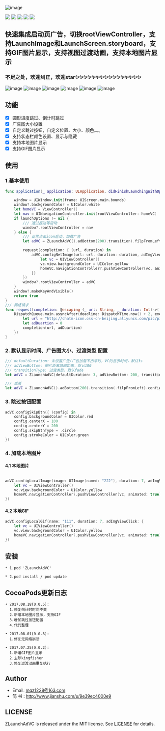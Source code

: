 

![image](https://github.com/MQZHot/ZLaunchAdVC/raw/master/Picture/ZLaunchAdVC.png)

![](https://img.shields.io/badge/platform-iOS-yellow.svg) ![](https://img.shields.io/badge/language-swift-red.svg) ![](https://img.shields.io/badge/support-iOS%208%2B-blue.svg) ![](https://img.shields.io/cocoapods/v/ZLaunchAdVC.svg?style=flat) ![](https://img.shields.io/badge/license-MIT%20License-brightgreen.svg)


## 快速集成启动页广告，切换rootViewController，支持LaunchImage和LaunchScreen.storyboard，支持GIF图片显示，支持视图过渡动画，支持本地图片显示

### 不足之处，欢迎纠正，欢迎star✨✨✨✨✨✨✨✨✨✨✨✨✨✨✨✨


![image](https://github.com/MQZHot/ZLaunchAdVC/raw/master/Picture/pic1.gif) ![image](https://github.com/MQZHot/ZLaunchAdVC/raw/master/Picture/pic2.gif) ![image](https://github.com/MQZHot/ZLaunchAdVC/raw/master/Picture/pic3.gif) ![image](https://github.com/MQZHot/ZLaunchAdVC/raw/master/Picture/pic4.gif) ![image](https://github.com/MQZHot/ZLaunchAdVC/raw/master/Picture/pic5.gif) ![image](https://github.com/MQZHot/ZLaunchAdVC/raw/master/Picture/pic6.gif)

## 功能

- [x] 圆形进度跳过、倒计时跳过
- [x] 广告图大小设置
- [x] 自定义跳过按钮，自定义位置、大小、颜色。。。
- [x] 支持状态栏颜色设置、显示与隐藏
- [x] 支持本地图片显示
- [x] 支持GIF图片显示

## 使用

### 1.基本使用
```swift
func application(_ application: UIApplication, didFinishLaunchingWithOptions launchOptions: [UIApplicationLaunchOptionsKey: Any]?) -> Bool {

    window = UIWindow.init(frame: UIScreen.main.bounds)
    window?.backgroundColor = UIColor.white
    let homeVC = ViewController()
    let nav = UINavigationController.init(rootViewController: homeVC)
    if launchOptions != nil {
        /// 通过推送等启动
        window?.rootViewController = nav
    } else {
        /// 正常点击icon启动，加载广告
        let adVC = ZLaunchAdVC().adBottom(200).transition(.filpFromLeft).configRootVC(nav)

        request(completion: { (url, duration) in
            adVC.configNetImage(url: url, duration: duration, adImgViewClick: {
                let vc = UIViewController()
                vc.view.backgroundColor = UIColor.yellow
                homeVC.navigationController?.pushViewController(vc, animated: true)
            })
        })
        window?.rootViewController = adVC
    }
    window?.makeKeyAndVisible()
    return true
}
/// 网络请求
func request(completion: @escaping (_ url: String, _ duration: Int)->()) -> Void {
    DispatchQueue.main.asyncAfter(deadline: DispatchTime.now() + 2, execute: {
        let url = "http://chatm-icon.oss-cn-beijing.aliyuncs.com/pic/pic_20170724152928869.gif"
        let adDuartion = 8
        completion(url, adDuartion)
    })
}
```

### 2. 默认显示时间、广告图大小、过渡类型 配置

```swift
/// defaultDuration: 未设置广告/广告加载不出来时，VC的显示时间，默认3s
/// adViewBottom: 图片距离底部距离，默认100
/// transitionType: 过渡类型，默认fade
let adVC = ZLaunchAdVC(defaultDuration: 3, adViewBottom: 200, transitionType: .filpFromBottom, rootViewController: nav)

/// 或者
let adVC = ZLaunchAdVC().adBottom(200).transition(.filpFromLeft).configRootVC(nav)

```

### 3. 跳过按钮配置

```swift
adVC.configSkipBtn({ (config) in
    config.backgroundColor = UIColor.red
    config.centerX = 100
    config.centerY = 200
    config.skipBtnType = .circle
    config.strokeColor = UIColor.green
})

```
### 4. 加载本地图片

#### 4.1 本地图片
```swift

adVC.configLocalImage(image: UIImage(named: "222"), duration: 7, adImgViewClick: {
    let vc = UIViewController()
    vc.view.backgroundColor = UIColor.yellow
    homeVC.navigationController?.pushViewController(vc, animated: true)
})

```
#### 4.2 本地GIF
```swift
adVC.configLocalGif(name: "111", duration: 7, adImgViewClick: {
    let vc = UIViewController()
    vc.view.backgroundColor = UIColor.yellow
    homeVC.navigationController?.pushViewController(vc, animated: true)
})
```

## 安装
```
* 1.pod 'ZLaunchAdVC'

* 2.pod install / pod update
```
## CocoaPods更新日志

```
• 2017.08.18(0.0.5):
  1.修复倒计时时间不变
  2.新增本地图片显示，支持GIF
  3.增加跳过按钮配置
  4.代码整理

• 2017.08.01(0.0.3):
  1.修复无网络崩溃

• 2017.07.25(0.0.2):
  1.新增GIF图片显示
  2.去除kingfisher
  3.修复过渡动画重复执行
```

## Author

* Email: mqz1228@163.com
* 简 书 : http://www.jianshu.com/u/9e39ec4000e9

## LICENSE

ZLaunchAdVC is released under the MIT license. See [LICENSE](https://github.com/MQZHot/ZLaunchAdVC/blob/master/LICENSE) for details.


